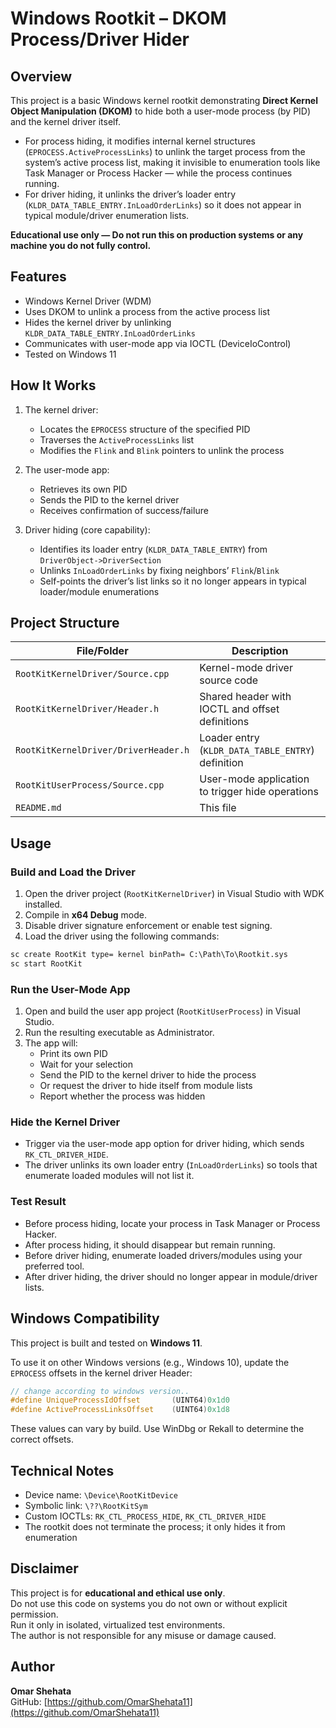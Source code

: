 # Windows Rootkit – DKOM Process/Driver Hider

## Overview

This project is a basic Windows kernel rootkit demonstrating **Direct Kernel Object Manipulation (DKOM)** to hide both a user-mode process (by PID) and the kernel driver itself.

- For process hiding, it modifies internal kernel structures (`EPROCESS.ActiveProcessLinks`) to unlink the target process from the system’s active process list, making it invisible to enumeration tools like Task Manager or Process Hacker — while the process continues running.
- For driver hiding, it unlinks the driver’s loader entry (`KLDR_DATA_TABLE_ENTRY.InLoadOrderLinks`) so it does not appear in typical module/driver enumeration lists.

**Educational use only — Do not run this on production systems or any machine you do not fully control.**

## Features

- Windows Kernel Driver (WDM)
- Uses DKOM to unlink a process from the active process list
- Hides the kernel driver by unlinking `KLDR_DATA_TABLE_ENTRY.InLoadOrderLinks`
- Communicates with user-mode app via IOCTL (DeviceIoControl)
- Tested on Windows 11

## How It Works

1. The kernel driver:
   - Locates the `EPROCESS` structure of the specified PID
   - Traverses the `ActiveProcessLinks` list
   - Modifies the `Flink` and `Blink` pointers to unlink the process

2. The user-mode app:
   - Retrieves its own PID
   - Sends the PID to the kernel driver
   - Receives confirmation of success/failure

3. Driver hiding (core capability):
   - Identifies its loader entry (`KLDR_DATA_TABLE_ENTRY`) from `DriverObject->DriverSection`
   - Unlinks `InLoadOrderLinks` by fixing neighbors’ `Flink`/`Blink`
   - Self-points the driver’s list links so it no longer appears in typical loader/module enumerations

## Project Structure

| File/Folder                               | Description                                       |
|-------------------------------------------|---------------------------------------------------|
| `RootKitKernelDriver/Source.cpp`           | Kernel-mode driver source code                    |
| `RootKitKernelDriver/Header.h`             | Shared header with IOCTL and offset definitions   |
| `RootKitKernelDriver/DriverHeader.h`       | Loader entry (`KLDR_DATA_TABLE_ENTRY`) definition |
| `RootKitUserProcess/Source.cpp`         | User-mode application to trigger hide operations  |
| `README.md`                               | This file                                         |

## Usage

### Build and Load the Driver

1. Open the driver project (`RootKitKernelDriver`) in Visual Studio with WDK installed.
2. Compile in **x64 Debug** mode.
3. Disable driver signature enforcement or enable test signing.
4. Load the driver using the following commands:

```cmd
sc create RootKit type= kernel binPath= C:\Path\To\Rootkit.sys
sc start RootKit
```

### Run the User-Mode App

1. Open and build the user app project (`RootKitUserProcess`) in Visual Studio.
2. Run the resulting executable as Administrator.
3. The app will:
   - Print its own PID
   - Wait for your selection
   - Send the PID to the kernel driver to hide the process
   - Or request the driver to hide itself from module lists
   - Report whether the process was hidden

### Hide the Kernel Driver

- Trigger via the user-mode app option for driver hiding, which sends `RK_CTL_DRIVER_HIDE`.
- The driver unlinks its own loader entry (`InLoadOrderLinks`) so tools that enumerate loaded modules will not list it.

### Test Result

- Before process hiding, locate your process in Task Manager or Process Hacker.
- After process hiding, it should disappear but remain running.
- Before driver hiding, enumerate loaded drivers/modules using your preferred tool.
- After driver hiding, the driver should no longer appear in module/driver lists.

## Windows Compatibility

This project is built and tested on **Windows 11**.

To use it on other Windows versions (e.g., Windows 10), update the `EPROCESS` offsets in the kernel driver Header:

```c
// change according to windows version..
#define UniqueProcessIdOffset		(UINT64)0x1d0
#define ActiveProcessLinksOffset	(UINT64)0x1d8
```

These values can vary by build. Use WinDbg or Rekall to determine the correct offsets.

## Technical Notes

- Device name: `\Device\RootKitDevice`
- Symbolic link: `\??\RootKitSym`
- Custom IOCTLs: `RK_CTL_PROCESS_HIDE`, `RK_CTL_DRIVER_HIDE`
- The rootkit does not terminate the process; it only hides it from enumeration

## Disclaimer

This project is for **educational and ethical use only**.  
Do not use this code on systems you do not own or without explicit permission.  
Run it only in isolated, virtualized test environments.  
The author is not responsible for any misuse or damage caused.

## Author

**Omar Shehata**  
GitHub: [https://github.com/OmarShehata11](https://github.com/OmarShehata11)
